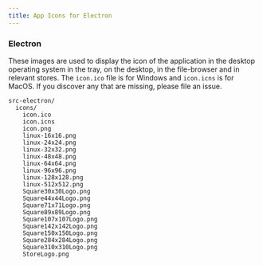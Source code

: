 ```yaml
---
title: App Icons for Electron
---
```


### Electron
These images are used to display the icon of the application in the desktop operating system in the tray, on the desktop, in the file-browser and in relevant stores. The `icon.ico` file is for Windows and `icon.icns` is for MacOS. If you discover any that are missing, please file an issue.

```text
src-electron/
  icons/
    icon.ico
    icon.icns
    icon.png
    linux-16x16.png
    linux-24x24.png
    linux-32x32.png
    linux-48x48.png
    linux-64x64.png
    linux-96x96.png
    linux-128x128.png
    linux-512x512.png
    Square30x30Logo.png
    Square44x44Logo.png
    Square71x71Logo.png
    Square89x89Logo.png
    Square107x107Logo.png
    Square142x142Logo.png
    Square150x150Logo.png
    Square284x284Logo.png
    Square310x310Logo.png
    StoreLogo.png
```
